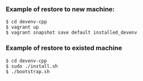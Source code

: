 ### Example of restore to new machine:

```Shell
$ cd devenv-cpp
$ vagrant up
$ vagrant snapshot save default installed_devenv
```

### Example of restore to existed machine

```Shell
$ cd devenv-cpp
$ sudo ./install.sh
$ ./bootstrap.sh
```
